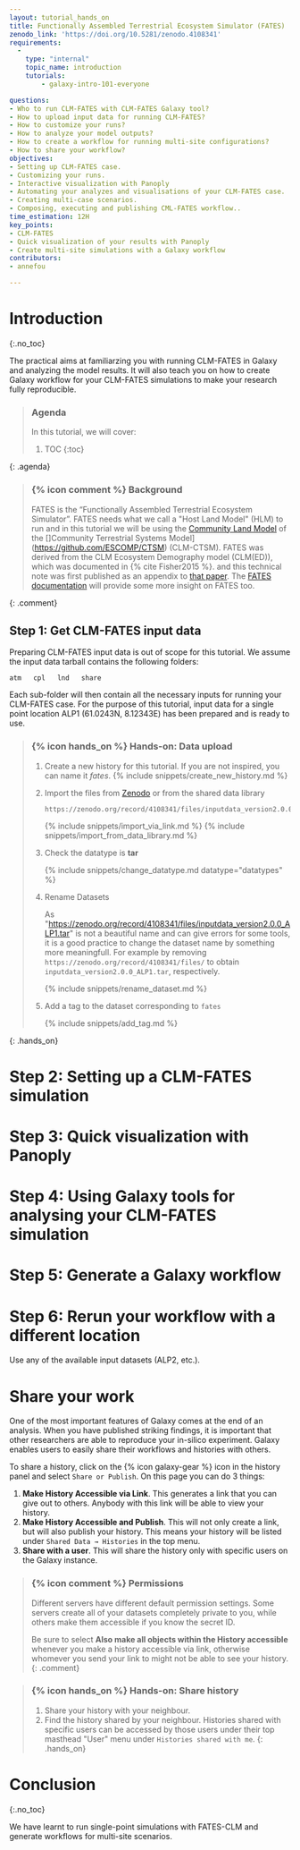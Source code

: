 ```yaml
---
layout: tutorial_hands_on
title: Functionally Assembled Terrestrial Ecosystem Simulator (FATES)
zenodo_link: 'https://doi.org/10.5281/zenodo.4108341'
requirements:
  -
    type: "internal"
    topic_name: introduction
    tutorials:
        - galaxy-intro-101-everyone

questions:
- Who to run CLM-FATES with CLM-FATES Galaxy tool?
- How to upload input data for running CLM-FATES?
- How to customize your runs?
- How to analyze your model outputs?
- How to create a workflow for running multi-site configurations?
- How to share your workflow?
objectives:
- Setting up CLM-FATES case.
- Customizing your runs.
- Interactive visualization with Panoply
- Automating your analyzes and visualisations of your CLM-FATES case.
- Creating multi-case scenarios.
- Composing, executing and publishing CML-FATES workflow..
time_estimation: 12H
key_points:
- CLM-FATES
- Quick visualization of your results with Panoply
- Create multi-site simulations with a Galaxy workflow
contributors:
- annefou

---
```



# Introduction
{:.no_toc}


The practical aims at familiarzing you with running CLM-FATES in Galaxy and analyzing the model results. 
It will also teach you on how to create Galaxy workflow for your CLM-FATES simulations to make your research fully reproducible.

> ### Agenda
>
> In this tutorial, we will cover:
>
> 1. TOC
> {:toc}
>
{: .agenda}

> ### {% icon comment %} Background
>
> FATES is the “Functionally Assembled Terrestrial Ecosystem Simulator”.
> FATES needs what we call a "Host Land Model" (HLM) to run and in this tutorial
> we will be using the [Community Land Model](http://www.cesm.ucar.edu/models/clm/)
> of the []Community Terrestrial Systems Model](https://github.com/ESCOMP/CTSM) (CLM-CTSM).
> FATES was derived from the CLM Ecosystem Demography model (CLM(ED)), which was documented in 
> {% cite Fisher2015 %}.
> and this technical note was first published as an appendix to [that paper](https://pdfs.semanticscholar.org/396c/b9f172cb681421ed78325a2237bfb428eece.pdf).
> The [FATES documentation](https://fates-docs.readthedocs.io/en/latest/index.html) will provide some more insight on FATES too.
>
{:  .comment}

## Step 1: Get CLM-FATES input data

Preparing CLM-FATES input data is out of scope for this tutorial. We assume the input data tarball contains the following folders:

```
atm   cpl   lnd   share
```

Each sub-folder will then contain all the necessary inputs for running your CLM-FATES case.
For the purpose of this tutorial, input data for a single point location ALP1 (61.0243N, 8.12343E) has been prepared and is ready to use.

> ### {% icon hands_on %} Hands-on: Data upload
>
> 1. Create a new history for this tutorial. If you are not inspired, you can name it *fates*.
>    {% include snippets/create_new_history.md %}
> 2. Import the files from [Zenodo](https://doi.org/10.5281/zenodo.4108341) or from the shared data library
>
>    ```
>    https://zenodo.org/record/4108341/files/inputdata_version2.0.0_ALP1.tar
>    ```
>
>    {% include snippets/import_via_link.md %}
>    {% include snippets/import_from_data_library.md %}
>
> 3. Check the datatype is **tar**
>
>    {% include snippets/change_datatype.md datatype="datatypes" %}
>
> 4. Rename Datasets
>
>    As "https://zenodo.org/record/4108341/files/inputdata_version2.0.0_ALP1.tar" is not a beautiful name and can give errors for some tools,
>    it is a good practice to change the dataset name by something more meaningfull. For example by removing `https://zenodo.org/record/4108341/files/` to obtain `inputdata_version2.0.0_ALP1.tar`, respectively.
>
>    {% include snippets/rename_dataset.md %}
>
> 5. Add a tag to the dataset corresponding to `fates`
>
>    {% include snippets/add_tag.md %}
>
{: .hands_on}

# Step 2: Setting up a CLM-FATES simulation

# Step 3: Quick visualization with Panoply

# Step 4: Using Galaxy tools for analysing your CLM-FATES simulation

# Step 5: Generate a Galaxy workflow

# Step 6: Rerun your workflow with a different location 

Use any of the available input datasets (ALP2, etc.).

# Share your work

One of the most important features of Galaxy comes at the end of an analysis. When you have published striking findings, it is important that other researchers are able to reproduce your in-silico experiment. Galaxy enables users to easily share their workflows and histories with others.

To share a history, click on the {% icon galaxy-gear %} icon in the history panel and select `Share or Publish`. On this page you can do 3 things:

1. **Make History Accessible via Link**. This generates a link that you can give out to others. Anybody with this link will be able to view your history.
2. **Make History Accessible and Publish**. This will not only create a link, but will also publish your history. This means your history will be listed under `Shared Data → Histories` in the top menu.
3. **Share with a user**. This will share the history only with specific users on the Galaxy instance.

> ### {% icon comment %} Permissions
> Different servers have different default permission settings. Some servers create all of your datasets completely private to you, while others make them accessible if you know the secret ID.
>
> Be sure to select **Also make all objects within the History accessible** whenever you make a history accessible via link, otherwise whomever you send your link to might not be able to see your history.
{: .comment}

> ### {% icon hands_on %} Hands-on: Share history
>
> 1. Share your history with your neighbour.
> 2. Find the history shared by your neighbour. Histories shared with specific users can be accessed by those users under their top masthead "User" menu under `Histories shared with me`.
{: .hands_on}



# Conclusion

{:.no_toc}

We have learnt to run single-point simulations with FATES-CLM and generate workflows for multi-site scenarios.
